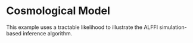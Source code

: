# Cosmological Model

This example uses a tractable likelihood to illustrate the ALFFI simulation-based inference algorithm. 

